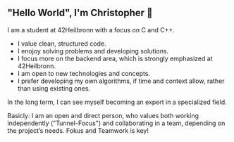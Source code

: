 ## "Hello World", I'm Christopher 👋

I am a student at 42Heilbronn with a focus on C and C++. 
- I value clean, structured code.
- I enojoy solving problems and developing solutions.
- I focus more on the backend area, which is strongly emphasized at 42Heilbronn.
- I am open to new technologies and concepts.
- I prefer developing my own algorithms, if time and context allow, rather than using existing ones.

In the long term, I can see myself becoming an expert in a specialized field.

Basicly: 
I am an open and direct person, who values both working independently ("Tunnel-Focus") and collaborating in a team, depending on the project’s needs. Fokus and Teamwork is key!

